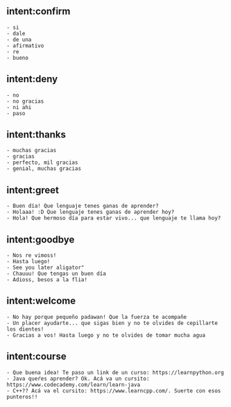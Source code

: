## intent:confirm
    - si
    - dale 
    - de una
    - afirmativo
    - re
    - bueno

## intent:deny
    - no
    - no gracias
    - ni ahi
    - paso

## intent:thanks
    - muchas gracias
    - gracias
    - perfecto, mil gracias
    - genial, muchas gracias

## intent:greet
    - Buen día! Que lenguaje tenes ganas de aprender?
    - Holaaa! :D Que lenguaje tenes ganas de aprender hoy?
    - Hola! Que hermoso día para estar vivo... que lenguaje te llama hoy?

## intent:goodbye
    - Nos re vimoss!
    - Hasta luego!
    - See you later aligator"
    - Chauuu! Que tengas un buen día
    - Adioss, besos a la flia!
  
## intent:welcome
    - No hay porque pequeño padawan! Que la fuerza te acompañe
    - Un placer ayudarte... que sigas bien y no te olvides de cepillarte los dientes!
    - Gracias a vos! Hasta luego y no te olvides de tomar mucha agua

## intent:course
    - Que buena idea! Te paso un link de un curso: https://learnpython.org
    - Java queŕes aprender? Ok. Acá va un cursito: https://www.codecademy.com/learn/learn-java
    - C++?? Acá va el cursito: https://www.learncpp.com/. Suerte con esos punteros!!
